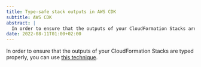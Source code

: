 ```yaml
---
title: Type-safe stack outputs in AWS CDK
subtitle: AWS CDK
abstract: |
  In order to ensure that the outputs of your CloudFormation Stacks are typed properly, you can use this technique.
date: 2022-08-11T01:00+02:00
---
```


In order to ensure that the outputs of your CloudFormation Stacks are typed
properly, you can use
[this technique](https://github.com/coderbyheart/typesafe-stack-outputs-cdk#readme).
